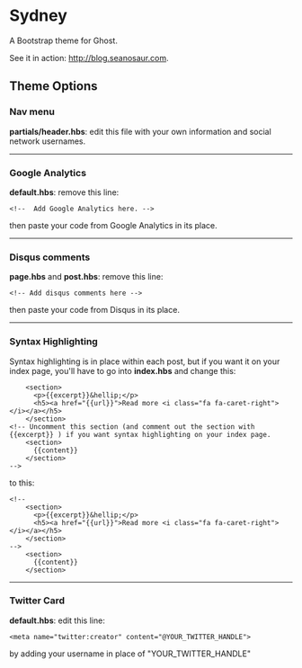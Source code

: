 # Sydney

A Bootstrap theme for Ghost.

See it in action: http://blog.seanosaur.com.

## Theme Options

### Nav menu

**partials/header.hbs**: edit this file with your own information and social network usernames.

---

### Google Analytics

**default.hbs**: remove this line:

```
<!--  Add Google Analytics here. -->
```

then paste your code from Google Analytics in its place.

---

### Disqus comments

**page.hbs** and **post.hbs**: remove this line:

```
<!-- Add disqus comments here -->
```

then paste your code from Disqus in its place.

---

### Syntax Highlighting

Syntax highlighting is in place within each post, but if you want it on your index page, you'll have to go into **index.hbs** and change this:

```
    <section>
      <p>{{excerpt}}&hellip;</p>
      <h5><a href="{{url}}">Read more <i class="fa fa-caret-right"></i></a></h5>
    </section>
<!-- Uncomment this section (and comment out the section with {{excerpt}} ) if you want syntax highlighting on your index page.
    <section>
      {{content}}
    </section>
-->
```

to this:

```
<!--
    <section>
      <p>{{excerpt}}&hellip;</p>
      <h5><a href="{{url}}">Read more <i class="fa fa-caret-right"></i></a></h5>
    </section>
-->
    <section>
      {{content}}
    </section>
```

---

### Twitter Card

**default.hbs**: edit this line:

```
<meta name="twitter:creator" content="@YOUR_TWITTER_HANDLE">
```

by adding your username in place of "YOUR_TWITTER_HANDLE"